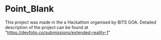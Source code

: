 # Point_Blank
This project was made in the a Hackathon organised by BITS GOA. 
Detailed description of the project can be found at "https://devfolio.co/submissions/extended-reality-1"

